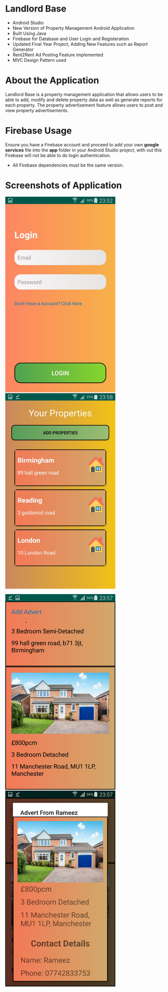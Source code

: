# Landlord Base
- Android Studio
- New Version of Property Management Android Application
- Built Using Java
- Firebase for Database and User Login and Registeration
- Updated Final Year Project, Adding New Features such as Report Generator
- Rent2Rent Ad Posting Feature implemented
- MVC Design Pattern used

# About the Application
Landlord Base is a property management application that allows users to be able to add, modify and delete property data as well as generate reports for each property. The property advertisement feature allows users to post and view property advertisements.

# Firebase Usage
Ensure you have a Firebase account and proceed to add your own **google services** file into the **app** folder in your Android Studio project, with out this Firebase will not be able to do login authentication.

- All Firebase dependencies must be the same version.

# Screenshots of Application

<img src="screenshots/image1.jpeg" width=350> <img src="screenshots/image2.jpeg" width=350>


<img src="screenshots/image3.jpeg" width=350> <img src="screenshots/image4.jpeg" width=350>
